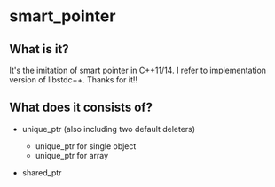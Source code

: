 # smart_pointer


## What is it?
It's the imitation of smart pointer in C++11/14. I refer to implementation version of libstdc++. Thanks for it!!

## What does it consists of?

- unique_ptr (also including two default deleters)

    - unique_ptr for single object
    - unique_ptr for array 


- shared_ptr
